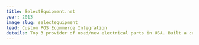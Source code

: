 ```yaml
---
title: SelectEquipment.net
year: 2013
image_slug: selectequipment
lead: Custom POS Ecommerce Integration  
details: Top 3 provider of used/new electrical parts in USA. Built a custom POS integration to the factory's POS system. Online inventory was automatically updated every time a factory worker scanned and process and new item. 
---
```

